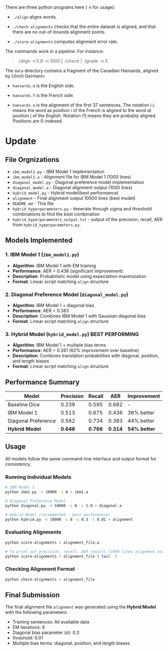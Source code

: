 There are three python programs here (`-h` for usage):

- `./align` aligns words.

- `./check-alignments` checks that the entire dataset is aligned, and
  that there are no out-of-bounds alignment points.

- `./score-alignments` computes alignment error rate.

The commands work in a pipeline. For instance:

   > ./align -t 0.9 -n 1000 | ./check | ./grade -n 5

The `data` directory contains a fragment of the Canadian Hansards,
aligned by Ulrich Germann:

- `hansards.e` is the English side.

- `hansards.f` is the French side.

- `hansards.a` is the alignment of the first 37 sentences. The 
  notation i-j means the word as position i of the French is 
  aligned to the word at position j of the English. Notation 
  i?j means they are probably aligned. Positions are 0-indexed.

# Update

## File Orgnizations

- `ibm_model1.py` - IBM Model 1 implementation
- `ibm_model1.a` - Alignment file for IBM Model 1 (1000 lines)
- `diagonal_model.py` - Diagonal preference model implementation
- `diagonal_model.a` - Diagonal alignment output (1000 lines)
- `hybrid_model.py` - Hybrid model(best performance)
- `alignment` - Final alignment output 10000 lines (best model)
- `README.md` - This file
- `hybrid_hyperparameters.py` - itenerate through sigma and threshold combinations to find the best combination
- `hybrid_hyperparameters_output.txt` - output of the precision, recall, AER from `hybrid_hyperparameters.py`.

## Models Implemented

### 1. IBM Model 1 (`ibm_model1.py`)
- **Algorithm**: IBM Model 1 with EM training
- **Performance**: AER = 0.436 (significant improvement)
- **Description**: Probabilistic model using expectation-maximization
- **Format**: Linear script matching `align` structure

### 2. Diagonal Preference Model (`diagonal_model.py`)
- **Algorithm**: IBM Model 1 + diagonal bias
- **Performance**: AER = 0.383
- **Description**: Combines IBM Model 1 with Gaussian diagonal bias
- **Format**: Linear script matching `align` structure

### 3. Hybrid Model (`hybrid_model.py`) **BEST PERFORMING**
- **Algorithm**: IBM Model 1 + multiple bias terms
- **Performance**: AER = 0.261 (62% improvement over baseline)
- **Description**: Combines translation probabilities with diagonal, position, and length biases
- **Format**: Linear script matching `align` structure

## Performance Summary

| Model | Precision | Recall    | AER       | Improvement    |
|-------|-----------|-----------|-----------|----------------|
| Baseline Dice | 0.239     | 0.595     | 0.682     | -              |
| IBM Model 1 | 0.513     | 0.675     | 0.436     | 36% better     |
| Diagonal Preference | 0.562     | 0.734     | 0.383     | 44% better     |
| **Hybrid Model** | **0.648** | **0.766** | **0.314** | **54% better** |

## Usage

All models follow the same command-line interface and output format for consistency.

### Running Individual Models

```bash
# IBM Model 1
python ibm1.py -n 10000 -i 8 > ibm1.a

# Diagonal Preference Model
python diagonal.py -n 10000 -i 8 -s 1.0 > diagonal.a

# Hybrid Model (recommended - best performance)
python hybrid.py -n 10000 -i 8 -s 0.3 -t 0.01 > alignment
```

### Evaluating Alignments

```bash
python score-alignments < alignment_file.a
```

```bash
# To print out precision, recell, AER results (1000 lines alignment example)
python score-alignments < alignment_file | tail -3
```
### Checking Alignment Format

```bash
python check-alignments < alignment_file
```

## Final Submission

The final alignment file `alignment` was generated using the **Hybrid Model** with the following parameters:
- Training sentences: All available data
- EM iterations: 8
- Diagonal bias parameter (σ): 0.3
- threshold: 0.01
- Multiple bias terms: diagonal, position, and length biases